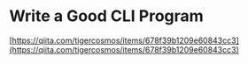 # Write a Good CLI Program

[https://qiita.com/tigercosmos/items/678f39b1209e60843cc3](https://qiita.com/tigercosmos/items/678f39b1209e60843cc3)


